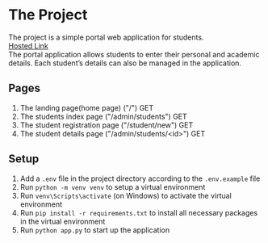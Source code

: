 # The Project
The project is a simple portal web application for students.  
[Hosted Link](https://ancient-shelf-24799.herokuapp.com/)  
The portal application allows students to enter their personal and academic details. Each student’s details can also be managed in the application.

## Pages
1. The landing page(home page) ("/") GET
2. The students index page ("/admin/students") GET
3. The student registration page ("/student/new") GET
4. The student details page ("/admin/students/\<id\>") GET

## Setup
1. Add a `.env` file in the project directory according to the `.env.example` file
2. Run `python -m venv venv` to setup a virtual environment
3. Run `venv\Scripts\activate` (on Windows) to activate the virtual environment
4. Run `pip install -r requirements.txt` to install all necessary packages in the virtual environment
5. Run `python app.py` to start up the application